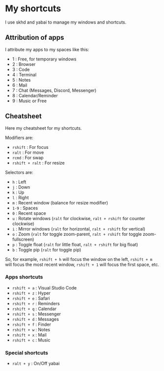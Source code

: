 # My shortcuts 
I use skhd and yabai to manage my windows and shortcuts. 

## Attribution of apps
I attribute my apps to my spaces like this:
- 1 : Free, for temporary windows
- 2 : Browser
- 3 : Code
- 4 : Terminal
- 5 : Notes
- 6 : Mail
- 7 : Chat (Messages, Discord, Messenger)
- 8 : Calendar/Reminder
- 9 : Music or Free

## Cheatsheet
Here my cheatsheet for my shortcuts.

Modifiers are:
- `rshift` : For focus
- `ralt` : For move
- `rcmd` : For swap
- `rshift + ralt` : For resize

Selectors are:
- `h` : Left
- `j` : Down
- `k` : Up
- `l` : Right
- `m` : Recent window (balance for resize modifier)
- `1-9` : Spaces
- `0` : Recent space
- `u` : Rotate windows (`ralt` for clockwise, `ralt + rshift` for counter
  clockwise)
- `i` : Mirror windows (`ralt` for horizontal, `ralt + rshift` for vertical)
- `o` : Zoom (`ralt` for toggle zoom-parent, `ralt + rshift` for toggle
  zoom-fullscreen)
- `p` : Toggle float (`ralt` for little float, `ralt + rshift` for big float)
- `b` : Toggle pip (`ralt` for toggle pip)



So, for example, `rshift + h` will focus the window on the left, `rshift + m`
will focus the most recent window, `rshift + 1` will focus the first space, etc.

### Apps shortcuts
- `rshift + a` : Visual Studio Code
- `rshift + z` : Hyper
- `rshift + e` : Safari
- `rshift + r` : Reminders
- `rshift + q` : Calendar
- `rshift + s` : Messenger
- `rshift + d` : Messages
- `rshift + f` : Finder
- `rshift + w` : Notes
- `rshift + x` : Mail
- `rshift + c` : Music

### Special shortcuts
- `ralt + y` : On/Off yabai
